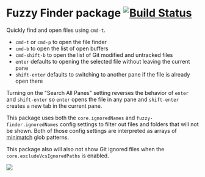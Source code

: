 # Fuzzy Finder package [![Build Status](https://travis-ci.org/atom/fuzzy-finder.svg?branch=master)](https://travis-ci.org/atom/fuzzy-finder)

Quickly find and open files using `cmd-t`.

  * `cmd-t` or `cmd-p` to open the file finder
  * `cmd-b` to open the list of open buffers
  * `cmd-shift-b` to open the list of Git modified and untracked files
  * `enter` defaults to opening the selected file without leaving the current pane
  * `shift-enter` defaults to switching to another pane if the file is already open there

Turning on the "Search All Panes" setting reverses the behavior of `enter` and `shift-enter` so `enter` opens the file in any pane and `shift-enter` creates a new tab in the current pane.

This package uses both the `core.ignoredNames` and `fuzzy-finder.ignoredNames`
config settings to filter out files and folders that will not be shown.
Both of those config settings are interpreted as arrays of
[minimatch](https://github.com/isaacs/minimatch) glob patterns.

This package also will also not show Git ignored files when the
`core.excludeVcsIgnoredPaths` is enabled.

![](https://f.cloud.github.com/assets/671378/2241456/100db6b8-9cd3-11e3-9b3a-569c6b50cc60.png)
